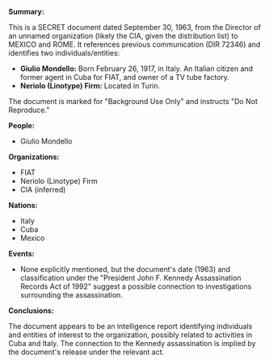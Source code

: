 **Summary:**

This is a SECRET document dated September 30, 1963, from the Director of an unnamed organization (likely the CIA, given the distribution list) to MEXICO and ROME. It references previous communication (DIR 72346) and identifies two individuals/entities:

*   **Giulio Mondello:** Born February 26, 1917, in Italy. An Italian citizen and former agent in Cuba for FIAT, and owner of a TV tube factory.
*   **Neriolo (Linotype) Firm:** Located in Turin.

The document is marked for "Background Use Only" and instructs "Do Not Reproduce."

**People:**

*   Giulio Mondello

**Organizations:**

*   FIAT
*   Neriolo (Linotype) Firm
*   CIA (inferred)

**Nations:**

*   Italy
*   Cuba
*   Mexico

**Events:**

*   None explicitly mentioned, but the document's date (1963) and classification under the "President John F. Kennedy Assassination Records Act of 1992" suggest a possible connection to investigations surrounding the assassination.

**Conclusions:**

The document appears to be an intelligence report identifying individuals and entities of interest to the organization, possibly related to activities in Cuba and Italy. The connection to the Kennedy assassination is implied by the document's release under the relevant act.
